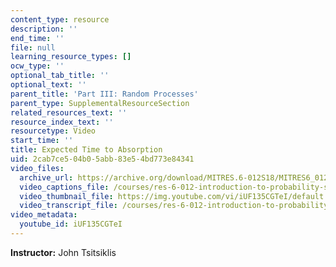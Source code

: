 ```yaml
---
content_type: resource
description: ''
end_time: ''
file: null
learning_resource_types: []
ocw_type: ''
optional_tab_title: ''
optional_text: ''
parent_title: 'Part III: Random Processes'
parent_type: SupplementalResourceSection
related_resources_text: ''
resource_index_text: ''
resourcetype: Video
start_time: ''
title: Expected Time to Absorption
uid: 2cab7ce5-04b0-5abb-83e5-4bd773e84341
video_files:
  archive_url: https://archive.org/download/MITRES.6-012S18/MITRES6_012S18_L26-07_300k.mp4
  video_captions_file: /courses/res-6-012-introduction-to-probability-spring-2018/d99f2eed6d6c52dfbad7ff8e05cda217_iUF135CGTeI.vtt
  video_thumbnail_file: https://img.youtube.com/vi/iUF135CGTeI/default.jpg
  video_transcript_file: /courses/res-6-012-introduction-to-probability-spring-2018/b9fed31329f211726c31a6f9453e3903_iUF135CGTeI.pdf
video_metadata:
  youtube_id: iUF135CGTeI
---
```


**Instructor:** John Tsitsiklis



